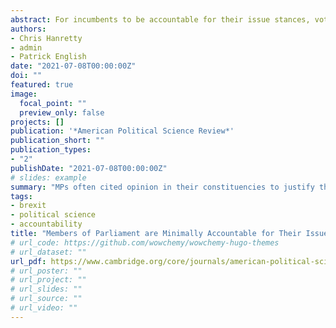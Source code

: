 ```yaml
---
abstract: For incumbents to be accountable for their issue stances, voters must sanction incumbents whose positions are “out of step” with their own. We test the electoral accountability of British legislators for their stance on Brexit. We find that there is very limited issue accountability. Individuals who disagreed with their representative’s stance on Brexit were 3 percentage points less likely to vote for them. The aggregate consequences of these individual effects are limited. A one-standard-deviation increase in the proportion of constituents agreeing with their incumbent’s Brexit stance is associated with an increase of 0.53 percentage points in incumbent vote share. These effects are one and a half times larger when the main challenger has a different Brexit stance to the incumbent. A follow-up survey of Members of Parliament (MPs) shows that MPs’ estimates of the effects of congruence are similar in magnitude. Our findings suggest that issue accountability is conditional in nature and limited in magnitude even for an issue such as Brexit, which should be maximally amenable to such effects.
authors:
- Chris Hanretty
- admin
- Patrick English
date: "2021-07-08T00:00:00Z"
doi: ""
featured: true
image:
  focal_point: ""
  preview_only: false
projects: []
publication: '*American Political Science Review*'
publication_short: ""
publication_types:
- "2"
publishDate: "2021-07-08T00:00:00Z"
# slides: example
summary: "MPs often cited opinion in their constituencies to justify their votes on Brexit. Our analysis shows MPs Brexit stance made a minimal difference to incumbent success. A survey experiment on MPs shows that MPs have broadly accurate perceptions of this minimal impact."
tags:
- brexit
- political science
- accountability
title: "Members of Parliament are Minimally Accountable for Their Issue Stances (and They Know It) (APSR)"
# url_code: https://github.com/wowchemy/wowchemy-hugo-themes
# url_dataset: ""
url_pdf: https://www.cambridge.org/core/journals/american-political-science-review/article/members-of-parliament-are-minimally-accountable-for-their-issue-stances-and-they-know-it/7A1EEBA7660F5F2E07EE3548C82143AE
# url_poster: ""
# url_project: ""
# url_slides: ""
# url_source: ""
# url_video: ""
---
```



